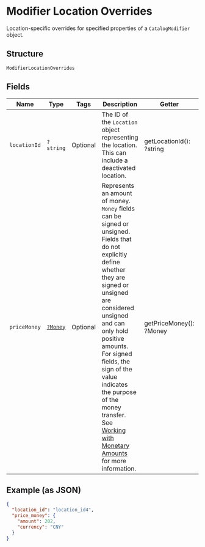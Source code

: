 
# Modifier Location Overrides

Location-specific overrides for specified properties of a `CatalogModifier` object.

## Structure

`ModifierLocationOverrides`

## Fields

| Name | Type | Tags | Description | Getter | Setter |
|  --- | --- | --- | --- | --- | --- |
| `locationId` | `?string` | Optional | The ID of the `Location` object representing the location. This can include a deactivated location. | getLocationId(): ?string | setLocationId(?string locationId): void |
| `priceMoney` | [`?Money`](../../doc/models/money.md) | Optional | Represents an amount of money. `Money` fields can be signed or unsigned.<br>Fields that do not explicitly define whether they are signed or unsigned are<br>considered unsigned and can only hold positive amounts. For signed fields, the<br>sign of the value indicates the purpose of the money transfer. See<br>[Working with Monetary Amounts](https://developer.squareup.com/docs/build-basics/working-with-monetary-amounts)<br>for more information. | getPriceMoney(): ?Money | setPriceMoney(?Money priceMoney): void |

## Example (as JSON)

```json
{
  "location_id": "location_id4",
  "price_money": {
    "amount": 202,
    "currency": "CNY"
  }
}
```

